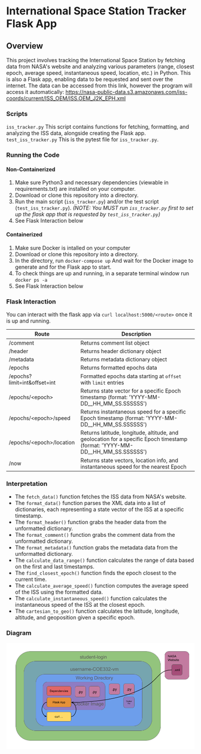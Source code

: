 # International Space Station Tracker Flask App

## Overview

This project involves tracking the International Space Station by fetching data from NASA's website and analyzing various parameters (range, closest epoch, average speed, instantaneous speed, location, etc.) in Python. This is also a Flask app, enabling data to be requested and sent over the internet. The data can be accessed from this link, however the program will access it automatically: https://nasa-public-data.s3.amazonaws.com/iss-coords/current/ISS_OEM/ISS.OEM_J2K_EPH.xml

### Scripts
`iss_tracker.py`
This script contains functions for fetching, formatting, and analyzing the ISS data, alongside creating the Flask app.
`test_iss_tracker.py`
This is the pytest file for `iss_tracker.py`.

### Running the Code
#### Non-Containerized
1. Make sure Python3 and necessary dependencies (viewable in requirements.txt) are installed on your computer.
2. Download or clone this repository into a directory.
3. Run the main script (`iss_tracker.py`) and/or the test script (`test_iss_tracker.py`). *(NOTE: You MUST run `iss_tracker.py` first to set up the flask app that is requested by `test_iss_tracker.py`)*
4. See Flask Interaction below
#### Containerized
1. Make sure Docker is intalled on your computer
2. Download or clone this repository into a directory.
5. In the directory, run `docker-compose up` And wait for the Docker image to generate and for the Flask app to start.
7. To check things are up and running, in a separate terminal window run `docker ps -a`
8. See Flask Interaction below

### Flask Interaction
You can interact with the flask app via `curl localhost:5000/<route>` once it is up and running.

| Route                   | Description                                               |
|-------------------------|-----------------------------------------------------------|
| /comment | Returns comment list object |
| /header | Returns header dictionary object |
| /metadata | Returns metadata dictionary object |
| /epochs | Returns formatted epochs data                                    |
| /epochs?limit=int&offset=int | Formatted epochs data starting at `offset` with `limit` entries  |
| /epochs/\<epoch\> | Returns state vector for a specific Epoch timestamp (format: 'YYYY-MM-DD__HH_MM_SS.SSSSSS')  |
| /epochs/\<epoch\>/speed | Returns instantaneous speed for a specific Epoch timestamp (format: 'YYYY-MM-DD__HH_MM_SS.SSSSSS') |
| /epochs/\<epoch\>/location | Returns latitude, longitude, altitude, and geolocation for a specific Epoch timestamp (format: 'YYYY-MM-DD__HH_MM_SS.SSSSSS') |
| /now | Returns state vectors, location info, and instantaneous speed for the nearest Epoch |


### Interpretation
- The `fetch_data()` function fetches the ISS data from NASA's website.
- The `format_data()` function parses the XML data into a list of dictionaries, each representing a state vector of the ISS at a specific timestamp.
- The `format_header()` function grabs the header data from the unformatted dictionary.
- The `format_comment()` function grabs the comment data from the unformatted dictionary.
- The `format_metadata()` function grabs the metadata data from the unformatted dictionary.
- The `calculate_data_range()` function calculates the range of data based on the first and last timestamps.
- The `find_closest_epoch()` function finds the epoch closest to the current time.
- The `calculate_average_speed()` function computes the average speed of the ISS using the formatted data.
- The `calculate_instantaneous_speed()` function calculates the instantaneous speed of the ISS at the closest epoch.
- The `cartesian_to_geo()` function calculates the latitude, longitude, altitude, and geoposition given a specific epoch.

### Diagram
![Diagram](diagram.png)
